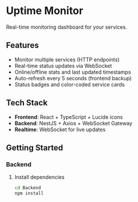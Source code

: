 # Uptime Monitor

Real-time monitoring dashboard for your services.

## Features

- Monitor multiple services (HTTP endpoints)
- Real-time status updates via WebSocket
- Online/offline stats and last updated timestamps
- Auto-refresh every 5 seconds (frontend backup)
- Status badges and color-coded service cards

## Tech Stack

- **Frontend**: React + TypeScript + Lucide icons
- **Backend**: NestJS + Axios + WebSocket Gateway
- **Realtime**: WebSocket for live updates

## Getting Started

### Backend

1. Install dependencies
   ```bash
   cd Backend
   npm install
   ```
